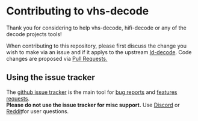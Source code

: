 # Contributing to vhs-decode

Thank you for considering to help vhs-decode, hifi-decode or any of the decode projects tools!

When contributing to this repository, please first discuss the change you wish
to make via an issue and if it applys to the upstream [ld-decode](https://github.com/happycube/ld-decode). Code changes are proposed via [Pull
Requests.](https://docs.github.com/en/pull-requests/collaborating-with-pull-requests)

## Using the issue tracker

The [github issue tracker](https://github.com/oyvindln/vhs-decode/issues) is the main
tool for [bug reports](#bugs) and [features requests](#features).  
**Please do not use the issue tracker for misc support.** Use [Discord](https://discord.com/invite/pVVrrxd) or [Reddit](https://www.reddit.com/r/vhsdecode/)for user questions.
